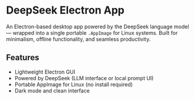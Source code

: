 #  DeepSeek Electron App

An Electron-based desktop app powered by the DeepSeek language model — wrapped into a single portable `.AppImage` for Linux systems. Built for minimalism, offline functionality, and seamless productivity.

##  Features

- Lightweight Electron GUI
- Powered by DeepSeek (LLM interface or local prompt UI)
- Portable AppImage for Linux (no install required)
- Dark mode and clean interface
